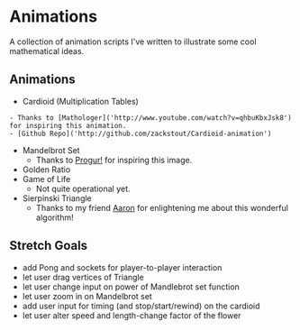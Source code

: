 
# Animations
A collection of animation scripts I've written to illustrate some cool mathematical ideas.

## Animations
- Cardioid (Multiplication Tables)
<!-- [al]('google.com') -->
    - Thanks to [Mathologer]('http://www.youtube.com/watch?v=qhbuKbxJsk8') for inspiring this animation.
    - [Github Repo]('http://github.com/zackstout/Cardioid-animation')
- Mandelbrot Set
    - Thanks to [Progur!]('http://progur.com/2017/02/create-mandelbrot-fractal-javascript.html') for inspiring this image.
- Golden Ratio
- Game of Life
    - Not quite operational yet.
- Sierpinski Triangle
    - Thanks to my friend [Aaron]('github.com/bozeman42') for enlightening me about this wonderful algorithm!

## Stretch Goals
- add Pong and sockets for player-to-player interaction
- let user drag vertices of Triangle
- let user change input on power of Mandlebrot set function
- let user zoom in on Mandelbrot set
- add user input for timing (and stop/start/rewind) on the cardioid
- let user alter speed and length-change factor of the flower

